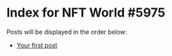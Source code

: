 # Index for NFT World #5975
Posts will be displayed in the order below:

- [Your first post](./001-first.md)

